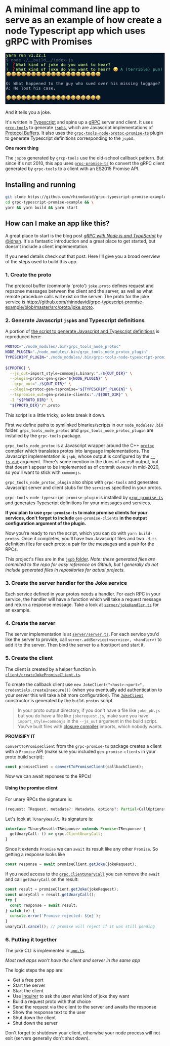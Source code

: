 # A minimal command line app to serve as an example of how create a node **Typescript** app which uses **gRPC** with **Promises**

![Screenshot of the joke command line app](./screencap.png)

And it tells you a joke.

It's written in [Typescript](https://www.typescriptlang.org/) and spins up a
[gRPC](https://grpc.io/) server and client. It uses
[`grcp-tools`](https://github.com/grpc/grpc-node/tree/master/packages/grpc-tools)
to generate [`jspb`s](https://developers.google.com/protocol-buffers/docs/reference/javascript-generated),
which are Javascript implementations of [Protocol Buffers](https://developers.google.com/protocol-buffers).
It also uses the [`grpc-tools-node-protoc-promise-ts`](https://github.com/rhinodavid/grpc-tools-node-protoc-promise-ts)
plugin to generate Typescript definitions corresponding to the `jspb`s.

**One more thing**

The `jspb`s generated by `grcp-tools` use the old-school callback pattern. But since it's not
2010, this app uses [`grpc-promise-ts`](https://github.com/rhinodavid/grpc-promise-ts) to convert
the gRPC client generated by `grpc-tools` to a client with an ES2015 Promise API.

## Installing and running

```bash
git clone https://github.com/rhinodavid/grpc-typescript-promise-example && \
cd grpc-typescript-promise-example && \
yarn && yarn build && yarn start
```

## How can I make an app like this?

A great place to start is the blog post [_gRPC with Node.js and TypeScript_](https://adnanahmed.info/blog/2019/11/01/grpc-with-nodejs-typescript/) by [@idnan](https://github.com/idnan). It's a fantastic introduction and a great place to get started,
but doesn't include a client implementation.

If you need details check out that post. Here I'll give you a broad overview of the steps used to build this app.

### 1. Create the proto

The protocol buffer (commonly 'proto') `joke.proto` defines request and repsonse messages
between the client and the server, as well as what remote procedure calls will exist on the server. The
proto for the joke service is https://github.com/rhinodavid/grpc-typescript-promise-example/blob/master/src/proto/joke.proto.

### 2. Generate Javascript `jspb`s and Typescript definitions

A portion of [the script to generate Javascript and Typescript definitions](https://github.com/rhinodavid/grpc-typescript-promise-example/blob/master/scripts/generate_jspb.sh) is reproduced here:

```bash
PROTOC="./node_modules/.bin/grpc_tools_node_protoc"
NODE_PLUGIN="./node_modules/.bin/grpc_tools_node_protoc_plugin"
TYPESCRIPT_PLUGIN="./node_modules/.bin/grpc-tools-node-typescript-promise-plugin"

${PROTOC} \
  --js_out=import_style=commonjs,binary:"./${OUT_DIR}" \
  --plugin=protoc-gen-grpc="${NODE_PLUGIN}" \
  --grpc_out="./${OUT_DIR}" \
  --plugin=protoc-gen-tspromise="${TYPESCRIPT_PLUGIN}" \
  --tspromise_out=gen-promise-clients:"./${OUT_DIR}" \
  -I "${PROTO_DIR}" \
  "${PROTO_DIR}"/*.proto
```

This script is a little tricky, so lets break it down.

First we define paths to symlinked binaries/scripts in our `node_modules/.bin` folder.
`grpc_tools_node_protoc` and `grpc_tools_node_protoc_plugin` are installed by the `grpc-tools`
package.

`grpc_tools_node_protoc` is a Javascript wrapper around the C++ [`protoc`](https://github.com/protocolbuffers/protobuf) compiler
which translates protos into language implementations. The Javascript implementation is `jspb`, whose output is configured by the [`--js_out`](https://github.com/protocolbuffers/protobuf/tree/master/js#the---js_out-flag) argument. There's some mention in the docs of an es6 output, but that doesn't appear to be implemented as of commit `c649397` in mid-2020, so you'll want to stick with `commonjs`.

`grpc_tools_node_protoc_plugin` also ships with `grpc-tools` and generates Javascript server and client stubs
for the `service`s specified in your protos.

`grpc-tools-node-typescript-promise-plugin` is installed by [`grpc-promise-ts`](https://github.com/rhinodavid/grpc-promise-ts)
and generates Typescript definitions for your messages and services.

**If you plan to use `grpc-promise-ts` to make promise clients for your services, don't forget to include** `gen-promise-clients`
**in the output configuration argument of the plugin.**

Now you're ready to run the script, which you can do with `yarn build-protos`. Once it completes,
you'll have two Javascript files and two `.d.ts` definition files for each proto: a pair for the messages and a pair for the RPCs.

This project's files are in the [`jspb` folder](https://github.com/rhinodavid/grpc-typescript-promise-example/tree/master/jspb).
_Note: these generated files are commited to the repo for easy reference on Github, but I generally do not
include generated files in repositories for actual projects._

### 3. Create the server handler for the Joke service

Each service defined in your protos needs a handler. For each RPC in your service, the handler will have a function
which will take a request message and return a response message. Take a look at
[`server/jokeHandler.ts`](https://github.com/rhinodavid/grpc-typescript-promise-example/blob/master/src/server/jokeHandler.ts)
for an example.

### 4. Create the server

The server implementation is at
[`server/server.ts`](https://github.com/rhinodavid/grpc-typescript-promise-example/blob/master/src/server/server.ts).
For each service you'd like the server to provide, call `server.addService(<service>, <handler>)` to add it
to the server. Then bind the server to a host/port and start it.

### 5. Create the client

The client is created by a helper function in [`client/createJokePromiseClient.ts`](https://github.com/rhinodavid/grpc-typescript-promise-example/blob/master/src/client/createJokePromiseClient.ts).

To create the callback client use `new JokeClient("<host>:<port>", credentials.createInsecure())` (when you eventually
add authentication to your server this will take a bit more configuration). The [`JokeClient`](https://github.com/rhinodavid/grpc-typescript-promise-example/blob/master/jspb/joke_grpc_pb.js#L44) constructor is generated by the `build-protos` script.

> In your proto output directory, if you don't have a file like `joke_pb.js` but you do have a
> file like `jokerequest.js`, make sure you have `import_style=commonjs` in the `--js_out` argument
> in the build script. You've built files with [closure compiler](https://developers.google.com/closure/compiler)
> imports, which nobody wants.

**PROMISIFY IT**

`convertToPromiseClient` from the `grpc-promise-ts` package creates a client with a `Promise` API (make sure you
included `gen-promise-clients` in your proto build script):

```typescript
const promiseClient = convertToPromiseClient(callbackClient);
```

Now we can await reponses to the RPCs!

#### Using the promise client

For unary RPCs the signature is:

```typescript
(request: TRequest, metadata?: Metadata, options?: Partial<CallOptions>) => TUnaryResult<TResponse>;
```

Let's look at `TUnaryResult`. Its signature is:

```typescript
interface TUnaryResult<TResponse> extends Promise<TResponse> {
  getUnaryCall: () => grpc.ClientUnaryCall;
}
```

Since it extends `Promise` we can `await` its result like any other `Promise`.
So getting a response looks like

```typescript
const response = await promiseClient.getJoke(jokeRequest);
```

If you need access to the
[`grpc.ClientUnaryCall`](https://github.com/grpc/grpc-node/blob/master/packages/grpc-native-core/index.d.ts#L1274)
you can remove the `await` and call `getUnaryCall` on the result:

```typescript
const result = promiseClient.getJoke(jokeRequest);
const unaryCall = result.getUnaryCall();
try {
  const response = await result;
} catch (e) {
  console.error(`Promise rejected: ${e}`);
}
unaryCall.cancel(); // promise will reject if it was still pending
```

### 6. Putting it together

The joke CLI is implemented in [`app.ts`](https://github.com/rhinodavid/grpc-typescript-promise-example/blob/master/src/app.ts).

_Most real apps won't have the client and server in the same app_

The logic steps the app are:

- Get a free port
- Start the server
- Start the client
- Use [Inquirer](https://github.com/SBoudrias/Inquirer.js) to ask the user what kind of joke they want
- Build a request proto with that choice
- Send the request via the client to the server and awaits the response
- Show the response text to the user
- Shut down the client
- Shut down the server

Don't forget to shutdown your client, otherwise your node process will not exit
(servers generally don't shut down).
